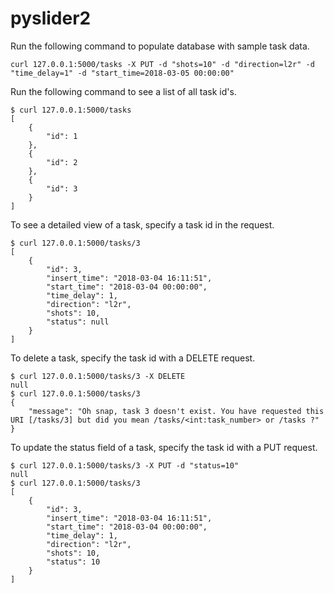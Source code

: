 # pyslider2

Run the following command to populate database with sample task data.

`curl 127.0.0.1:5000/tasks -X PUT -d "shots=10" -d "direction=l2r" -d "time_delay=1" -d "start_time=2018-03-05 00:00:00"`

Run the following command to see a list of all task id's.

```
$ curl 127.0.0.1:5000/tasks
[
    {
        "id": 1
    },
    {
        "id": 2
    },
    {
        "id": 3
    }
]
```

To see a detailed view of a task, specify a task id in the request.

```
$ curl 127.0.0.1:5000/tasks/3
[
    {
        "id": 3,
        "insert_time": "2018-03-04 16:11:51",
        "start_time": "2018-03-04 00:00:00",
        "time_delay": 1,
        "direction": "l2r",
        "shots": 10,
        "status": null
    }
]
```

To delete a task, specify the task id with a DELETE request.

```
$ curl 127.0.0.1:5000/tasks/3 -X DELETE
null
$ curl 127.0.0.1:5000/tasks/3
{
    "message": "Oh snap, task 3 doesn't exist. You have requested this URI [/tasks/3] but did you mean /tasks/<int:task_number> or /tasks ?"
}
```

To update the status field of a task, specify the task id with a PUT request.

```
$ curl 127.0.0.1:5000/tasks/3 -X PUT -d "status=10"
null
$ curl 127.0.0.1:5000/tasks/3
[
    {
        "id": 3,
        "insert_time": "2018-03-04 16:11:51",
        "start_time": "2018-03-04 00:00:00",
        "time_delay": 1,
        "direction": "l2r",
        "shots": 10,
        "status": 10
    }
]
```

